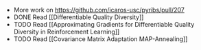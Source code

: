 - More work on https://github.com/icaros-usc/pyribs/pull/207
- DONE Read [[Differentiable Quality Diversity]]
- TODO Read [[Approximating Gradients for Differentiable Quality Diversity in Reinforcement Learning]]
- TODO Read [[Covariance Matrix Adaptation MAP-Annealing]]